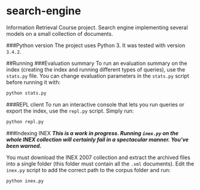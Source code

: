 # search-engine
Information Retrieval Course project.
Search engine implementing several models on a small collection of documents.

###Python version
The project uses Python 3. It was tested with version `3.4.2`.

##Running
###Evaluation summary
To run an evaluation summary on the index (creating the index and running different types of queries), use the `stats.py` file. You can change evaluation parameters in the `stats.py` script before running it with:

```bash
python stats.py
```

###REPL client
To run an interactive console that lets you run queries or export the index, use the `repl.py` script. Simply run:

```bash
python repl.py
```

###Indexing INEX
***This is a work in progress. Running `inex.py` on the whole INEX collection will certainly fail in a spectacular manner. You've been warned.***

You must download the INEX 2007 collection and extract the archived files into a single folder (this folder must contain all the `.xml` documents). Edit the `inex.py` script to add the correct path to the corpus folder and run:

```bash
python inex.py
```
